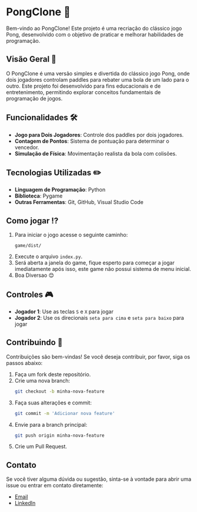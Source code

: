# PongClone 🏓

Bem-vindo ao PongClone! Este projeto é uma recriação do clássico jogo Pong, desenvolvido com o objetivo de praticar e melhorar habilidades de programação.

## Visão Geral 👀

O PongClone é uma versão simples e divertida do clássico jogo Pong, onde dois jogadores controlam paddles para rebater uma bola de um lado para o outro. Este projeto foi desenvolvido para fins educacionais e de entretenimento, permitindo explorar conceitos fundamentais de programação de jogos.

## Funcionalidades 🛠️

- **Jogo para Dois Jogadores**: Controle dos paddles por dois jogadores.
- **Contagem de Pontos**: Sistema de pontuação para determinar o vencedor.
- **Simulação de Física**: Movimentação realista da bola com colisões.

## Tecnologias Utilizadas ✏️

- **Linguagem de Programação**: Python
- **Biblioteca**: Pygame
- **Outras Ferramentas**: Git, GitHub, Visual Studio Code

## Como jogar ⁉️

1. Para iniciar o jogo acesse o seguinte caminho:
   ```
   game/dist/
   ``` 
2. Execute o arquivo `index.py`.
3. Será aberta a janela do game, fique esperto para começar a jogar imediatamente após isso, este game não possui sistema de menu inicial.
4. Boa Diversao 😊

## Controles 🎮
- **Jogador 1**: Use as teclas `S` e `X` para jogar
- **Jogador 2**: Use os direcionais `seta para cima` e `seta para baixo` para jogar

## Contribuindo 🫴

Contribuições são bem-vindas! Se você deseja contribuir, por favor, siga os passos abaixo:

1. Faça um fork deste repositório.
2. Crie uma nova branch:
   ```bash
   git checkout -b minha-nova-feature
   ```
3. Faça suas alterações e commit:
   ```bash
   git commit -m 'Adicionar nova feature'
   ```
4. Envie para a branch principal:
   ```bash
   git push origin minha-nova-feature
   ```
5. Crie um Pull Request.

## Contato

Se você tiver alguma dúvida ou sugestão, sinta-se à vontade para abrir uma issue ou entrar em contato diretamente:

- [Email](mailto:matheusmello225@gmail.com)
- [LinkedIn](https://www.linkedin.com/in/matheus-silva-ggn1089/)
